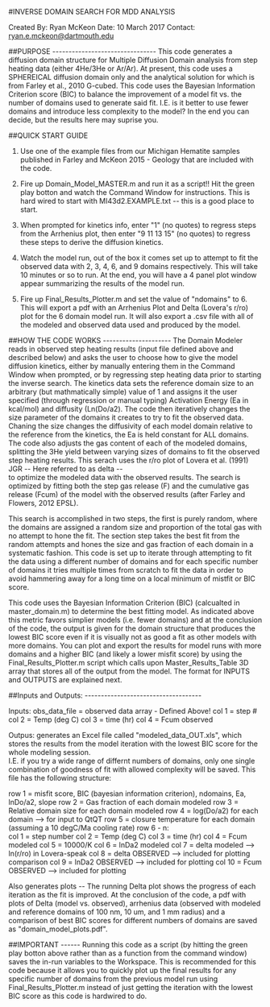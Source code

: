  #INVERSE DOMAIN SEARCH FOR MDD ANALYSIS

 Created By: Ryan McKeon
 Date: 10 March 2017
 Contact: ryan.e.mckeon@dartmouth.edu

 ##PURPOSE --------------------------------
 This code generates a diffusion domain structure for Multiple Diffusion
 Domain analysis from step heating data (either 4He/3He or Ar/Ar). At 
 present, this code uses a SPHEREICAL diffusion domain only and the
 analytical solution for which is from Farley et al., 2010 G-cubed.  This
 code uses the Bayesian Information Criterion score (BIC) to balance the 
 improvement of a model fit vs. the number of domains used to generate
 said fit.  I.E. is it better to use fewer domains and introduce less 
 complexity to the model?  In the end you can decide, but the results here
 may suprise you. 

 ##QUICK START GUIDE

 1.  Use one of the example files from our Michigan Hematite samples 
     published in Farley and McKeon 2015 - Geology that are included with 
     the code.

 2.  Fire up Domain_Model_MASTER.m and run it as a script!!  Hit the green
     play botton and watch the Command Window for instructions.  This is
     hard wired to start with MI43d2.EXAMPLE.txt -- this is a good place
     to start.

 3.  When prompted for kinetics info, enter "1" (no quotes) to regress
     steps from the Arrhenius plot, then enter "9 11 13 15" (no quotes) to
     regress these steps to derive the diffusion kinetics.

 4.  Watch the model run, out of the box it comes set up to attempt to fit
     the observed data with 2, 3, 4, 6, and 9 domains respectively.  This
     will take 10 minutes or so to run.  At the end, you will have a 4
     panel plot window appear summarizing the results of the model run.

 5.  Fire up Final_Results_Plotter.m and set the value of "ndomains" to 6.
     This will export a pdf with an Arrhenius Plot and Delta (Lovera's
     r/ro) plot for the 6 domain model run.  It will also export a .csv file
     with all of the modeled and observed data used and produced by the
     model.


 ##HOW THE CODE WORKS ---------------------
 The Domain Modeler reads in observed step heating results (input file
 defined above and described below) and asks the user to choose how to
 give the model diffusion kinetics, either by manually entering them in
 the Command Window when prompted, or by regressing step heating data
 prior to starting the inverse search.  The kinetics data sets the
 reference domain size to an arbitrary (but mathmatically simple) value of
 1 and assigns it the user specified (through regression or manual typing)
 Activation Energy (Ea in kcal/mol) and diffusity (Ln(Do/a2).  The code 
 then iteratively changes the size parameter of the domains it creates to
 try to fit the observed data.  Chaning the size changes the diffusivity
 of each model domain relative to the reference from the kinetics, the Ea
 is held constant for ALL domains.  The code also adjusts the gas content
 of each of the modeled domains, splitting the 3He yield between varying
 sizes of domains to fit the observed step heating results. This serach uses 
 the r/ro plot of Lovera et al. (1991) JGR -- Here referred to as delta --   
 to optimize the modeled data with the observed results.  The search is 
 optimized by fitting both the step gas release (F) and the cumulative gas 
 release (Fcum) of the model with the observed results (after Farley and 
 Flowers, 2012 EPSL).

 This search is accomplished in two steps, the first is purely random,
 where the domains are assigned a random size and proportion of the total
 gas with no attempt to hone the fit.  The section step takes the best fit
 from the random attempts and hones the size and gas fraction of each 
 domain in a systematic fashion.  This code is set up to iterate through 
 attempting to fit the data using a different number of
 domains and for each specific number of domains it tries multiple times
 from scratch to fit the data in order to avoid hammering away for a long 
 time on a local minimum of mistfit or BIC score.

 This code uses the Bayesian Information Criterion (BIC) (calcualted in
 master_domain.m) to determine the best fitting model.  As indicated above
 this metric favors simplier models (i.e. fewer domains) and at the
 conclusion of the code, the output is given for the domain structure that
 produces the lowest BIC score even if it is visually not as good a fit as
 other models with more domains.  You can plot and export the results for
 model runs with more domains and a higher BIC (and likely a lower misfit 
 score) by using the Final_Results_Plotter.m script which calls upon
 Master_Results_Table 3D array that stores all of the output from the
 model.  The format for INPUTS and OUTPUTS are explained next.

 ##Inputs and Outputs: ------------------------------------

 Inputs:
 obs_data_file = observed data array - Defined Above!
   col 1 = step #
   col 2 = Temp (deg C)
   col 3 = time (hr)
   col 4 = Fcum observed

 Outpus: 
 generates an Excel file called "modeled_data_OUT.xls", which stores the results
 from the model iteration with the lowest BIC score for the whole modeling session.  
 I.E. if you try a wide range of differnt numbers of domains, only one single combination of 
 goodness of fit with allowed complexity will be saved.  This file has the following structure:

   row 1 = misfit score, BIC (bayesian information criterion), ndomains, Ea, lnDo/a2, slope
   row 2 = Gas fraction of each domain modeled
   row 3 = Relative domain size for each domain modeled
   row 4 = log(Do/a2) for each domain --> for input to QtQT
   row 5 = closure temperature for each domain (assuming a 10 degC/Ma cooling rate)
   row 6 - n:      
       col 1 = step number
       col 2 = Temp (deg C)
       col 3 = time (hr)
       col 4 = Fcum modeled
       col 5 = 10000/K
       col 6 = lnDa2 modeled
       col 7 = delta modeled --> ln(r/ro) in Lovera-speak
       col 8 = delta OBSERVED --> included for plotting comparison
       col 9 = lnDa2 OBSERVED --> included for plotting
       col 10 = Fcum OBSERVED --> included for plotting

 Also generates plots -- The running Delta plot shows the progress of each
 iteration as the fit is improved.  At the conclusion of the code, a pdf with
 plots of Delta (model vs. observed), arrhenius data (observed with modeled and
 reference domains of 100 nm, 10 um, and 1 mm radius) and a comparison of best 
 BIC scores for different numbers of domains are saved as
 "domain_model_plots.pdf".

 ##IMPORTANT ------
 Running this code as a script (by hitting the green play botton above
 rather than as a function from the command window) saves the in-run
 variables to the Workspace.  This is recommended for this code because it
 allows you to quickly plot up the final results for any specific number
 of domains from the previous model run using Final_Results_Plotter.m
 instead of just getting the iteration with the lowest BIC score as this
 code is hardwired to do.
